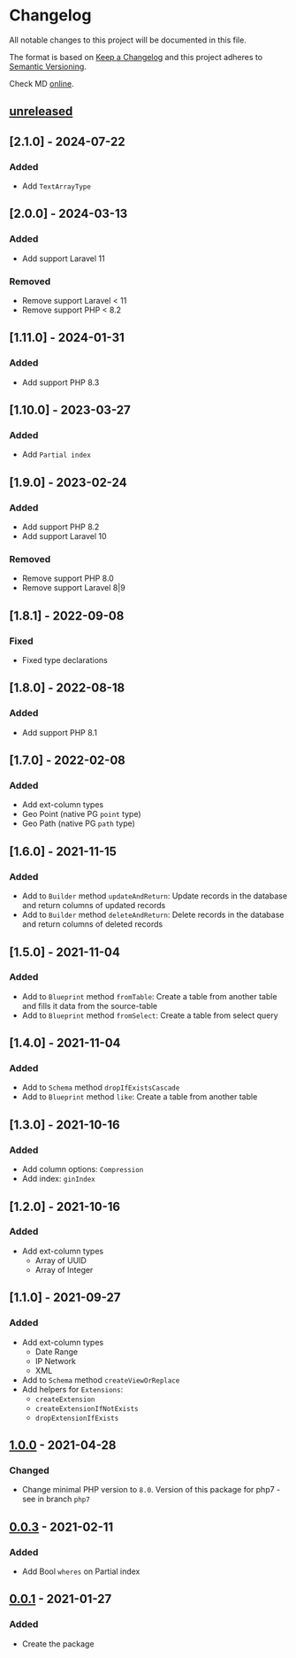 # Changelog

All notable changes to this project will be documented in this file.

The format is based on [Keep a Changelog][keepachangelog]
and this project adheres to [Semantic Versioning][semver].

Check MD [online][check-online].

## [unreleased]

## [2.1.0] - 2024-07-22

### Added

- Add `TextArrayType`

## [2.0.0] - 2024-03-13

### Added

- Add support Laravel 11

### Removed

- Remove support Laravel < 11
- Remove support PHP < 8.2

## [1.11.0] - 2024-01-31

### Added

- Add support PHP 8.3

## [1.10.0] - 2023-03-27

### Added

- Add `Partial index`

## [1.9.0] - 2023-02-24

### Added

- Add support PHP 8.2
- Add support Laravel 10

### Removed

- Remove support PHP 8.0
- Remove support Laravel 8|9

## [1.8.1] - 2022-09-08

### Fixed

- Fixed type declarations

## [1.8.0] - 2022-08-18

### Added

- Add support PHP 8.1

## [1.7.0] - 2022-02-08

### Added

- Add ext-column types
- Geo Point (native PG `point` type)
- Geo Path (native PG `path` type)

## [1.6.0] - 2021-11-15

### Added

- Add to `Builder` method `updateAndReturn`: Update records in the database and return columns of updated records
- Add to `Builder` method `deleteAndReturn`: Delete records in the database and return columns of deleted records

## [1.5.0] - 2021-11-04

### Added

- Add to `Blueprint` method `fromTable`: Create a table from another table and fills it data from the source-table
- Add to `Blueprint` method `fromSelect`: Create a table from select query

## [1.4.0] - 2021-11-04

### Added

- Add to `Schema` method `dropIfExistsCascade`
- Add to `Blueprint` method `like`: Create a table from another table

## [1.3.0] - 2021-10-16

### Added

- Add column options: `Compression`
- Add index: `ginIndex`

## [1.2.0] - 2021-10-16

### Added

- Add ext-column types
  - Array of UUID
  - Array of Integer

## [1.1.0] - 2021-09-27

### Added

- Add ext-column types
  - Date Range
  - IP Network
  - XML
- Add to `Schema` method `createViewOrReplace`
- Add helpers for `Extensions`:
  - `createExtension`
  - `createExtensionIfNotExists`
  - `dropExtensionIfExists`

## [1.0.0] - 2021-04-28

### Changed

- Change minimal PHP version to `8.0`. Version of this package for php7 - see in branch `php7`

## [0.0.3] - 2021-02-11

### Added

- Add Bool `wheres` on Partial index

## [0.0.1] - 2021-01-27

### Added

- Create the package

[unreleased]: https://github.com/efureev/laravel-support-db/compare/v1.0.0...HEAD

[1.0.0]: https://github.com/efureev/laravel-support-db/releases/tag/v1.0.0

[0.0.3]: https://github.com/efureev/laravel-support-db/releases/tag/v0.0.3

[0.0.2]: https://github.com/efureev/laravel-support-db/releases/tag/v0.0.2

[0.0.1]: https://github.com/efureev/laravel-support-db/releases/tag/v0.0.1

[keepachangelog]:https://keepachangelog.com/en/1.1.0/

[semver]:https://semver.org/spec/v2.0.0.html

[check-online]:https://dlaa.me/markdownlint

